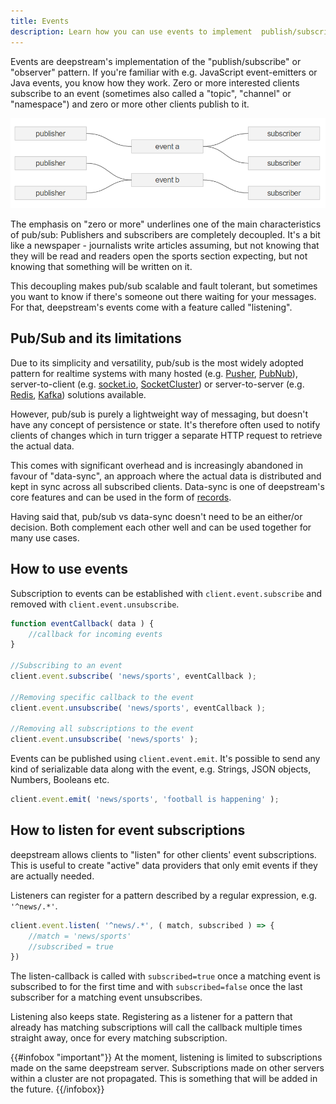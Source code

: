 ```yaml
---
title: Events
description: Learn how you can use events to implement  publish/subscribe and decouple your logic
---
```


Events are deepstream's implementation of the "publish/subscribe" or "observer" pattern. If you're familiar with e.g. JavaScript event-emitters or Java events, you know how they work. Zero or more interested clients subscribe to an event (sometimes also called a "topic", "channel" or "namespace") and zero or more other clients publish to it.

![Pub/Sub diagram](pubsub-diagram.png)

The emphasis on "zero or more" underlines one of the main characteristics of pub/sub: Publishers and subscribers are completely decoupled. It's a bit like a newspaper - journalists write articles assuming, but not knowing that they will be read and readers open the sports section expecting, but not knowing that something will be written on it.

This decoupling makes pub/sub scalable and fault tolerant, but sometimes you want to know if there's someone out there waiting for your messages. For that, deepstream's events come with a feature called "listening".

## Pub/Sub and its limitations
Due to its simplicity and versatility, pub/sub is the most widely adopted pattern for realtime systems with many hosted (e.g. [Pusher](https://pusher.com/), [PubNub](https://www.pubnub.com/)), server-to-client (e.g. [socket.io](http://socket.io/), [SocketCluster](http://socketcluster.io/#!/)) or server-to-server (e.g. [Redis](http://redis.io/topics/pubsub), [Kafka](http://kafka.apache.org/)) solutions available.

However, pub/sub is purely a lightweight way of messaging, but doesn't have any concept of persistence or state. It's therefore often used to notify clients of changes which in turn trigger a separate HTTP request to retrieve the actual data.

This comes with significant overhead and is increasingly abandoned in favour of "data-sync", an approach where the actual data is distributed and kept in sync across all subscribed clients. Data-sync is one of deepstream's core features and can be used in the form of [records](/tutorials/core/datasync-records/).

Having said that, pub/sub vs data-sync doesn't need to be an either/or decision. Both complement each other well and can be used together for many use cases.

## How to use events

Subscription to events can be established with `client.event.subscribe` and removed with `client.event.unsubscribe`.

```javascript
function eventCallback( data ) {
	//callback for incoming events
}

//Subscribing to an event
client.event.subscribe( 'news/sports', eventCallback );

//Removing specific callback to the event
client.event.unsubscribe( 'news/sports', eventCallback );

//Removing all subscriptions to the event
client.event.unsubscribe( 'news/sports' );
```

Events can be published using `client.event.emit`. It's possible to send any kind of serializable data along with the event, e.g. Strings, JSON objects, Numbers, Booleans etc.

```javascript
client.event.emit( 'news/sports', 'football is happening' );
```

## How to listen for event subscriptions
deepstream allows clients to "listen" for other clients' event subscriptions. This is useful to create "active" data providers that only emit events if they are actually needed.

Listeners can register for a pattern described by a regular expression, e.g. `'^news/.*'`.

```javascript
client.event.listen( '^news/.*', ( match, subscribed ) => {
    //match = 'news/sports'
    //subscribed = true
})
```

The listen-callback is called with `subscribed=true` once a matching event is subscribed to for the first time and with `subscribed=false` once the last subscriber for a matching event unsubscribes.

Listening also keeps state. Registering as a listener for a pattern that already has matching subscriptions will call the callback multiple times straight away, once for every matching subscription.

{{#infobox "important"}}
At the moment, listening is limited to subscriptions made on the same deepstream server. Subscriptions made on other servers within a cluster are not propagated. This is something that will be added in the future.
{{/infobox}}
